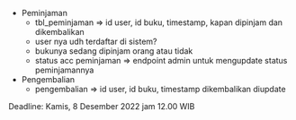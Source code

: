- Peminjaman
  - tbl_peminjaman => id user, id buku, timestamp, kapan dipinjam dan dikembalikan
  - user nya udh terdaftar di sistem?
  - bukunya sedang dipinjam orang atau tidak
  - status acc peminjaman => endpoint admin untuk mengupdate status peminjamannya
- Pengembalian
  - pengembalian => id user, id buku, timestamp dikembalikan diupdate

Deadline: Kamis, 8 Desember 2022 jam 12.00 WIB